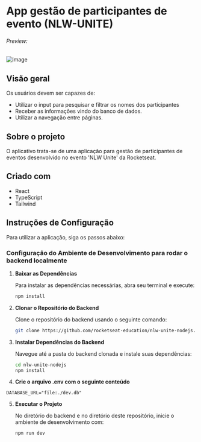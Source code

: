 # App gestão de participantes de evento (NLW-UNITE)
###### Preview:
![image](https://github.com/christiancordeiro/nlw-unite/assets/116993834/6ecbd822-5962-4872-8365-b20285da0285)






## Visão geral
Os usuários devem ser capazes de:

- Utilizar o input para pesquisar e filtrar os nomes dos participantes
- Receber as informações vindo do banco de dados.
- Utilizar a navegação entre páginas.

## Sobre o projeto
O aplicativo trata-se de uma aplicação para gestão de participantes de eventos desenvolvido no evento 'NLW Unite' da Rocketseat. 


## Criado com
- React
- TypeScript
- Tailwind

## Instruções de Configuração

Para utilizar a aplicação, siga os passos abaixo:

### Configuração do Ambiente de Desenvolvimento para rodar o backend localmente

1. **Baixar as Dependências**

   Para instalar as dependências necessárias, abra seu terminal e execute:

   ```bash
   npm install
   ```

2. **Clonar o Repositório do Backend**

   Clone o repositório do backend usando o seguinte comando:

   ```bash
   git clone https://github.com/rocketseat-education/nlw-unite-nodejs.git
   ```

3. **Instalar Dependências do Backend**

   Navegue até a pasta do backend clonada e instale suas dependências:

   ```bash
   cd nlw-unite-nodejs
   npm install
   ```

4. **Crie o arquivo .env com o seguinte conteúdo**
  ```env
  DATABASE_URL="file:./dev.db"
  ```

5. **Executar o Projeto**

   No diretório do backend e no diretório deste repositório, inicie o ambiente de desenvolvimento com:

   ```bash
   npm run dev
   ```

